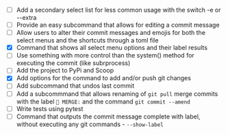 - [ ] Add a secondary select list for less common usage with the switch -e or --extra  
- [ ] Provide an easy subcommand that allows for editing a commit message  
- [ ] Allow users to alter their commit messages and emojis for both the select menus and the shortcuts through a toml file  
- [x] Command that shows all select menu options and their label results 
- [ ] Use something with more control than the system() method for executing the commit (like subrprocess)
- [ ] Add the project to PyPi and Scoop
- [x] Add options for the command to add and/or push git changes
- [ ] Add subcommand that undos last commit
- [ ] Add a subcommmand that allows renaming of `git pull` merge commits with the label `🔀 MERGE:` and the command `git commit --amend`
- [ ] Write tests using pytest
- [ ] Command that outputs the commit message complete with label, without executing any git commands - ``--show-label``
